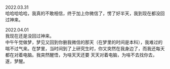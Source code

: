 2022.03.31  
哈哈哈哈哈，我真的不敢相信，终于加上你微信了，愣了好半天，我到现在都没回过神来。  

2022.04.01  
我现在还是没回过神来。  
中午午觉做梦，梦见又回到你删我微信的那天（在梦里的时间是本科），我难过的喘不过气来。在梦里，当时间到了上研究生时，你又突然在我身边了，而我还每天都在对着电脑。我突然醒悟，为啥天天还要
天天对着电脑，为啥不去找你去，遂，梦醒。
